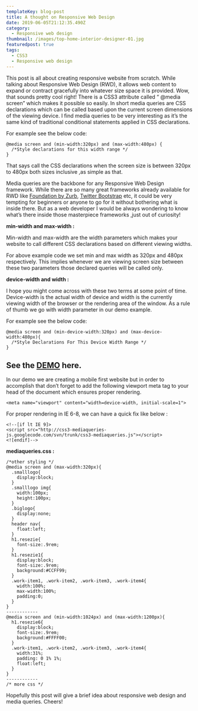 ```yaml
---
templateKey: blog-post
title: A thought on Responsive Web Design
date: 2019-06-05T21:12:35.490Z
category:
  - Responsive web design
thumbnail: /images/top-home-interior-designer-01.jpg
featuredpost: true
tags:
  - CSS3
  - Responsive web design
---
```

This post is all about creating responsive website from scratch. While talking about Responsive Web Design (RWD), it allows web content to expand or contract gracefully into whatever size space it is provided. Wow, that sounds pretty cool right! There is a CSS3 attribute called “ @media screen” which makes it possible so easily. In short media queries are CSS declarations which can be called based upon the current screen dimensions of the viewing device. I find media queries to be very interesting as it’s the same kind of traditional conditional statements applied in CSS declarations. 

For example see the below code:

```
@media screen and (min-width:320px) and (max-width:480px) {
  /*Style declarations for this width range */
}
```

That says call the CSS declarations when the screen size is between 320px to 480px both sizes inclusive ,as simple as that.

Media queries are the backbone for any Responsive Web Design framework. While there are so many great frameworks already available for RWD like [Foundation by Zurb](https://foundation.zurb.com/), [Twitter Bootstrap](https://getbootstrap.com/) etc, it could be very tempting for beginners or anyone to go for it without bothering what is inside there. But as a web developer I would be always wondering to know what’s there inside those masterpiece frameworks ,just out of curiosity!

**min-width and max-width :**

Min-width and max-width are the width parameters which makes your website to call different CSS declarations based on different viewing widths.

For above example code we set min and max width as 320px and 480px respectively. This implies whenever we are viewing screen size between these two parameters those declared queries will be called only.

**device-width and width :**

I hope you might come across with these two terms at some point of time. Device-width is the actual width of device and width is the currently viewing width of the browser or the rendering area of the window. As a rule of thumb we go with width parameter in our demo example.

For example see the below code:

```
@media screen and (min-device-width:320px) and (max-device-width:480px){
  /*Style Declarations For This Device Width Range */
}
```

## See the [DEMO](http://jsfiddle.net/upenpanging/Ldsj1cz2/1/embedded/result/) here.

In our demo we are creating a mobile first website but in order to accomplish that don’t forget to add the following viewport meta tag to your head of the document which ensures proper rendering.

```
<meta name="viewport" content="width=device-width, initial-scale=1">
```

For proper rendering in IE 6-8, we can have a quick fix like below :

```
<!--[if lt IE 9]>
<script src="http://css3-mediaqueries-js.googlecode.com/svn/trunk/css3-mediaqueries.js"></script>
<![endif]-->
```

**mediaqueries.css :**

```
/*other styling */
@media screen and (max-width:320px){
  .smalllogo{
    display:block;
  }
  .smalllogo img{
    width:100px;
    height:100px;
  }
  .biglogo{
    display:none;
  }
  header nav{
    float:left;
  }
  h1.resezie{
    font-size:.9rem;
  }
  h1.resezie1{
    display:block;
    font-size:.9rem;
    background:#CCFF99;
  }
  .work-item1, .work-item2, .work-item3, .work-item4{
    width:100%;
    max-width:100%;
    padding:0;
  }
}
------------
@media screen and (min-width:1024px) and (max-width:1200px){
  h1.resezie6{
    display:block;
    font-size:.9rem;
    background:#FFFF00;
  }
  .work-item1, .work-item2, .work-item3, .work-item4{
    width:31%;
    padding: 0 1% 1%;
    float:left;
  }
}
------------
/* more css */
```

Hopefully this post will give a brief idea about responsive web design and media queries. Cheers!
